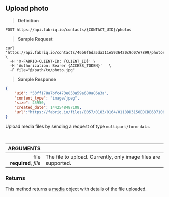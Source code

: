 ## Upload photo

> **Definition**

```text
POST https://api.fabriq.io/contacts/{CONTACT_UID}/photos
```

> **Sample Request**

```shell
curl 'https://api.fabriq.io/contacts/46b9f6da5da311e5936420c9d07e7899/photos'  \
  -H 'X-FABRIQ-CLIENT-ID: {CLIENT_ID}' \
  -H 'Authorization: Bearer {ACCESS_TOKEN}'   \
  -F file="@/path/to/photo.jpg"
```

> **Sample Response**

```json
{
    "uid": "53ff178a7bfc473e853a59a680a86a3a",
    "content_type": "image/jpeg",
    "size": 45950,
    "created_date": 1442548487108,
    "url":"https://fabriq.io/files/0057/0183/0164/0118DD3150EDCDB637108536C4188B01F9B5"
}
```

Upload media files by sending a request of type `multipart/form-data`.

<br>

ARGUMENTS ||
---------:        | -----------
file<br>**required**, *file*  | The file to upload.  Currently, only image files are supported.


### Returns
This method returns a [media](#media) object with details of the file uploaded.
